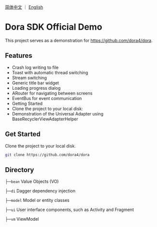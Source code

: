 <a href="./README.zh-CN.md">简体中文</a> ｜ <a href="./README.md">English</a>

# Dora SDK Official Demo
This project serves as a demonstration for https://github.com/dora4/dora.

## Features
- Crash log writing to file
- Toast with automatic thread switching
- Stream switching
- Generic title bar widget
- Loading progress dialog
- ARouter for navigating between screens
- EventBus for event communication
- Getting Started
- Clone the project to your local disk:
- Demonstration of the Universal Adapter using BaseRecyclerViewAdapterHelper

## Get Started

Clone the project to your local disk.

```bash
git clone https://github.com/dora4/dora
```

## Directory

├─`bean` Value Objects (VO)

├─`di` Dagger dependency injection

├─`model` Model or entity classes

├─`ui` User interface components, such as Activity and Fragment

├─`vm` ViewModel